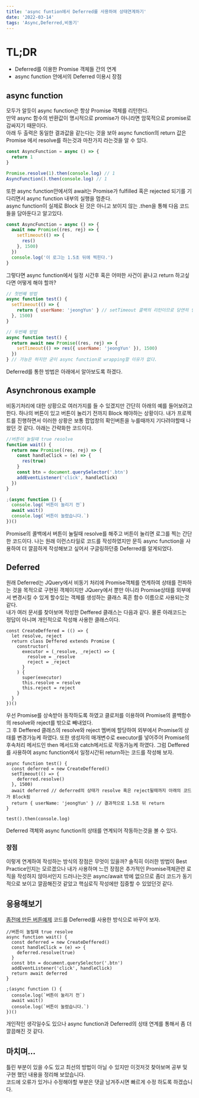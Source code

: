 ```yaml
---
title: 'async funtion에서 Deferred를 사용하여 상태연계하기'
date: '2022-03-14'
tags: 'Async,Deferred,비동기'
---
```


# TL;DR

- Deferred를 이용한 Promise 객체들 간의 연계
- async function 안에서의 Deferred 이용시 장점

## async function

모두가 알듯이 async function은 항상 Promise 객체를 리턴한다.  
만약 async 함수의 반환값이 명시적으로 promise가 아니라면 암묵적으로 promise로 감싸지기 때문이다.  
아래 두 출력은 동일한 결과값을 같는다는 것을 보아 async function의 return 값은 Promise 에서 resolve를 하는것과 마찬가지 라는것을 알 수 있다.

```js
const AsyncFunction = async () => {
  return 1
}

Promise.resolve(1).then(console.log) // 1
AsyncFunction().then(console.log) // 1
```

또한 async function안에서의 await는 Promise가 fulfilled 혹은 rejected 되기를 기다리면서 async function 내부의 실행을 멈춘다.  
async function이 실제로 Block 된 것은 아니고 보이지 않는 .then을 통해 다음 코드들을 담아둔다고 알고있다.

```js
const AsyncFunction = async () => {
  await new Promise((res, rej) => {
    setTimeout(() => {
      res()
    }, 1500)
  })
  console.log('이 로그는 1.5초 뒤에 찍힌다.')
}
```

그렇다면 async function에서 일정 시간후 혹은 어떠한 사건이 끝나고 return 하고싶다면 어떻게 해야 할까?

```js
// 첫번째 방법
async function test() {
  setTimeout(() => {
    return { userName: 'jeongYun' } // setTimeout 콜백의 리턴이므로 당연히 안된다.
  }, 1500)
}
```

```js
// 두번째 방법
async function test() {
  return await new Promise((res, rej) => {
    setTimeout(() => res({ userName: 'jeongYun' }), 1500)
  })
} // 가능은 하지만 굳이 async function로 wrapping할 이유가 없다.
```

Deferred를 통한 방법은 아래에서 알아보도록 하겠다.

## Asynchronous example

비동기처리에 대한 상황으로 여러가지를 들 수 있겠지만 간단히 아래의 예를 들어보려고 한다.
하나의 버튼이 있고 버튼이 눌리기 전까지 Block 해야하는 상황이다.
내가 프로젝트를 진행하면서 이러한 상황은 보통 팝업창의 확인버튼을 누를때까지 기다려야할때 나왔던 것 같다.
아래는 간략화한 코드이다.

```js
//버튼이 눌릴때 true resolve
function wait() {
  return new Promise((res, rej) => {
    const handleClick = (e) => {
      res(true)
    }
    const btn = document.querySelector('.btn')
    addEventListener('click', handleClick)
  })
}

;(async function () {
  console.log(`버튼이 눌리기 전`)
  await wait()
  console.log(`버튼이 눌렸습니다.`)
})()
```

Promise의 콜백에서 버튼이 눌릴때 resolve를 해주고 버튼이 눌리면
로그를 찍는 간단한 코드이다.
나는 원래 이런스타일로 코드를 작성하였지만 문득 async function을 사용하여 더 깔끔하게 작성해보고 싶어서
구글링하던중 Deferred를 알게되었다.

## Deferred

원래 Deferred는 JQuery에서 비동기 처리에 Promise객체를 연계하여 상태를 전파하는 것을 목적으로 구현된 객체이지만
JQuery에서 뿐만 아니라 Promise상태를 외부에서 변경시킬 수 있게 할수있는 객체를 생성하는 클래스 혹흔 함수 이름으로 사용되는것 같다.  
내가 여러 문서를 찾아보며 작성한 Deffered 클래스는 다음과 같다. 물론 아래코드는 정답이 아니며 개인적으로 작성해 사용한 클래스이다.

```js{2,5,6,7,8,12,11}
const CreateDeffered = (() => {
  let resolve, reject
  return class Deffered extends Promise {
    constructor(
      executor = (_resolve, _reject) => {
        resolve = _resolve
        reject = _reject
      }
    ) {
      super(executor)
      this.resolve = resolve
      this.reject = reject
    }
  }
})()
```

우선 Promise를 상속받아 동작하도록 하였고 클로저를 이용하여 Promise의 콜백함수의 resolve와 reject를 밖으로 빼내었다.  
그 후 Deffered 클래스의 resolve와 reject 멤버에 할당하여 외부에서 Promise의 상태를 변경가능케 하였다.
또한 생성자의 매개변수로 executor를 넣어주어 Promise의 후속처리 메서드인 then 메서드와 catch메서드로 작동가능케 하였다.
그럼 Deffered를 사용하여 async function에서 일정시간뒤 return하는 코드를 작성해 보자.

```js{2,6,7}
async function test() {
  const deferred = new CreateDeffered()
  setTimeout(() => {
    deferred.resolve()
  }, 1500)
  await deferred // deferred의 상태가 resolve 혹은 reject될때까지 아래의 코드가 Block됨
  return { userName: 'jeongYun' } // 결과적으로 1.5초 뒤 return
}

test().then(console.log)
```

Deferred 객체와 async function의 상태를 연계되어 작동하는것을 볼 수 있다.

### 장점

이렇게 연계하여 작성하는 방식의 장점은 무엇이 있을까? 솔직히 이러한 방법이 Best Practice인지는 모르겠으나
내가 사용하며 느낀 장점은 추가적인 Promise객체관련 로직을 작성하지 않아서인지 드러나는것은 async/await 밖에 없으므로
좀더 코드가 동기적으로 보이고 깔끔해진것 같았고 핵심로직 작성에만 집중할 수 있었던것 같다.

## 응용해보기

[좀전에 만든 버튼예제](#asynchronous-example) 코드를 Deferred를 사용한 방식으로 바꾸어 보자.

```js{3,5,9}
//버튼이 눌릴때 true resolve
async function wait() {
  const deferred = new CreateDeffered()
  const handleClick = (e) => {
    deferred.resolve(true)
  }
  const btn = document.querySelector('.btn')
  addEventListener('click', handleClick)
  return await deferred
}

;(async function () {
  console.log(`버튼이 눌리기 전`)
  await wait()
  console.log(`버튼이 눌렸습니다.`)
})()
```

개인적인 생각일수도 있으나 async function과 Deferred의 상태 연계를 통해서 좀 더 깔끔해진 것 같다.

## 마치며...

틀린 부분이 있을 수도 있고 최선의 방법이 아닐 수 있지만 이것저것 찾아보며 공부 및 구현 했던 내용을 정리해 보았습니다.  
코드에 오류가 있거나 수정해야할 부분은 댓글 남겨주시면 빠르게 수정 하도록 하겠습니다.
